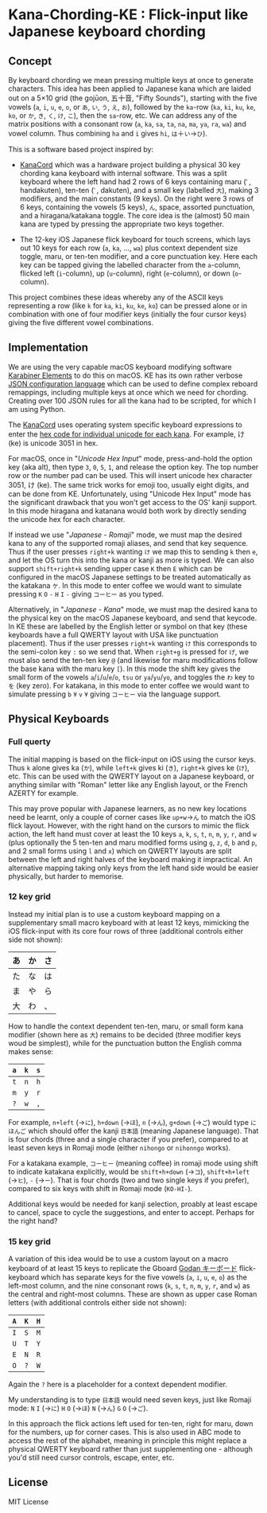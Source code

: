 # Kana-Chording-KE : Flick-input like Japanese keyboard chording

## Concept

By keyboard chording we mean pressing multiple keys at once to generate
characters. This idea has been applied to Japanese kana which are laided out
on a 5×10 grid (the gojūon, 五十音, "Fifty Sounds"), starting with the five
vowels (`a`, `i`, `u`, `e`, `o`, or `あ`, `い`, `う`, `え`, `お`), followed by
the `ka`-row (`ka`, `ki`, `ku`, `ke`, `ko`, or `か`, `き`, `く`, `け`, `こ`),
then the `sa`-row, etc. We can address any of the matrix positions with a
consonant row (`a`, `ka`, `sa`, `ta`, `na`, `ma`, `ya`, `ra`, `wa`) and
vowel column. Thus combining `ha` and `i` gives `hi`, `は`＋`い`→`ひ`).

This is a software based project inspired by:

* [KanaCord](https://github.com/maccody/KanaChord) which was a hardware project
  building a physical 30 key chording kana keyboard with internal software.
  This was a split keyboard where the left hand had 2 rows of 6 keys containing
  maru (`ﾟ`, handakuten), ten-ten (`ﾞ`, dakuten), and a small key (labelled `大`),
  making 3 modifiers, and the main constants (9 keys). On the right were 3 rows
  of 6 keys, containing the vowels (5 keys), `ん`, space, assorted punctuation,
  and a hiragana/katakana toggle. The core idea is the (almost) 50 main kana
  are typed by pressing the appropriate two keys together.

* The 12-key iOS Japanese flick keyboard for touch screens, which lays out 10
  keys for each row (`a`, `ka`, ..., `wa`) plus context dependent size toggle,
  maru, or ten-ten modifier, and a core punctuation key. Here each key can be
  tapped giving the labelled character from the `a`-column, flicked left
  (`i`-column), up (`u`-column), right (`e`-column), or down (`o`-column).

This project combines these ideas whereby any of the ASCII keys representing
a row (like `k` for `ka`, `ki`, `ku`, `ke`, `ko`) can be pressed alone or in
combination with one of four modifier keys (initially the four cursor keys)
giving the five different vowel combinations.

## Implementation

We are using the very capable macOS keyboard modifying software [Karabiner
Elements](https://karabiner-elements.pqrs.org/) to do this on macOS. KE has
its own rather verbose [JSON configuration
language](https://karabiner-elements.pqrs.org/docs/json/) which can be used
to define complex reboard remappings, including multiple keys at once which
we need for chording. Creating over 100 JSON rules for all the kana had to
be scripted, for which I am using Python.

The [KanaCord](https://github.com/maccody/KanaChord) uses operating system
specific keyboard expressions to enter the [hex code for individual unicode
for each kana](http://www.i18nguy.com/unicode/hiragana.html). For example,
け (ke) is unicode 3051 in hex.

For macOS, once in "*Unicode Hex Input*" mode, press-and-hold the option key
(aka alt), then type `3`, `0`, `5`, `1`, and release the option key. The top
number row or the number pad can be used. This will insert unicode hex character
3051, け (ke). The same trick works for emoji too, usually eight digits, and
can be done from KE. Unfortunately, using "Unicode Hex Input" mode has the
significant drawback that you won't get access to the OS' kanji support. In
this mode hiragana and katanana would both work by directly sending the
unicode hex for each character.

If instead we use "*Japanese - Romaji*" mode, we must map the desired kana to
any of the supported romaji aliases, and send that key sequence. Thus if
the user presses `right+k` wanting `け` we map this to sending `k` then `e`,
and let the OS turn this into the kana or kanji as more is typed. We can
also support `shift+right+k` sending upper case `K` then `E` which can be
configured in the macOS Japanese settings to be treated automatically as
the katakana `ケ`. In this mode to enter coffee we would want to simulate
pressing `K` `O` `-` `H` `I` `-` giving `コーヒー` as you typed.

Alternatively, in "*Japanese - Kana*" mode, we must map the desired kana to
the physical key on the macOS Japanese keyboard, and send that keycode. In
KE these are labelled by the English letter or symbol on that key (these
keyboards have a full QWERTY layout with USA like punctuation placement).
Thus if the user presses `right+k` wanting `け` this corresponds to the
semi-colon key `:` so we send that. When `right+g` is pressed for `げ`,
we must also send the ten-ten key `@` (and likewise for maru modifications
follow the base kana with the maru key `[`). In this mode the shift key
gives the small form of the vowels `a`/`i`/`u`/`e`/`o`, `tsu` or
`ya`/`yu`/`yo`, and toggles the `わ` key to `を` (key zero). For katakana,
in this mode to enter coffee we would want to simulate pressing `b` `¥`
`v` `¥` giving `コーヒー` via the language support.

## Physical Keyboards

### Full querty

The initial mapping is based on the flick-input on iOS using the cursor keys.
Thus `k` alone gives ka (`か`), while `left+k` gives ki (`き`), `right+k` gives
ke (`け`), etc. This can be used with the QWERTY layout on a Japanese keyboard,
or anything similar with "Roman" letter like any English layout, or the French
AZERTY for example.

This may prove popular with Japanese learners, as no new key locations need be
learnt, only a couple of corner cases like `up+w`→`ん` to match the iOS flick
layout. However, with the right hand on the cursors to mimic the flick action,
the left hand must cover at least the 10 keys `a`, `k`, `s`, `t`, `n`, `m`,
`y`, `r`, and `w` (plus optionally the 5 ten-ten and maru modified forms using
`g`, `z`, `d`, `b` and `p`, and 2 small forms using `l` and `x`) which on
QWERTY layouts are split between the left and right halves of the keyboard
making it impractical. An alternative mapping taking only keys from the left
hand side would be easier physically, but harder to memorise.

### 12 key grid

Instead my initial plan is to use a custom keyboard mapping on a supplementary
small macro keyboard with at least 12 keys, mimicking the iOS flick-input with
its core four rows of three (additional controls either side not shown):

| あ | か | さ |
|----|----|----|
| た | な | は |
| ま | や | ら |
| 大 | わ | 、 |

How to handle the context dependent ten-ten, maru, or small form kana modifier
(shown here as `大`) remains to be decided (three modifier keys woud be
simplest), while for the punctuation button the English comma makes sense:

| `a` | `k` | `s` |
|-----|-----|-----|
| `t` | `n` | `h` |
| `m` | `y` | `r` |
| `?` | `w` | `,` |

For example, `n+left` (→`に`), `h+down` (→`ほ`), `n` (→`ん`), `g+down` (→`ご`)
would type `にほんご` which should offer the kanji `日本語` (meaning Japanese
language). That is four chords (three and a single character if you prefer),
compared to at least seven keys in Romaji mode (either `nihongo` or `nihonngo`
works).

For a katakana example, `コーヒー` (meaning coffee) in romaji mode using shift to
indicate katakana explicitly, would be `shift+h+down` (→`コ`), `shift+h+left`
(→`ヒ`), `-` (→`ー`). That is four chords (two and two single keys if you
prefer), compared to six keys with shift in Romaji mode (`KO-HI-`).

Additional keys would be needed for kanji selection, proably at least escape to
cancel, space to cycle the suggestions, and enter to accept. Perhaps for the
right hand?

### 15 key grid

A variation of this idea would be to use a custom layout on a macro keyboard of
at least 15 keys to replicate the Gboard [Godan
キーボード](https://support.google.com/ime/japanese/answer/2700298) flick-keyboard
which has separate keys for the five vowels (`a`, `i`, `u`, `e`, `o`) as the
left-most column, and the nine consonant rows (`k`, `s`, `t`, `n`, `m`,
`y`, `r`, and `w`) as the central and right-most columns. These are shown as
upper case Roman letters (with additional controls either side not shown):

| `A` | `K` | `H` |
|-----|-----|-----|
| `I` | `S` | `M` |
| `U` | `T` | `Y` |
| `E` | `N` | `R` |
| `O` | `?` | `W` |

Again the `?` here is a placeholder for a context dependent modifier.

My understanding is to type `日本語` would need seven keys, just like Romaji
mode: `N` `I` (→`に`) `H` `O` (→`ほ`) `N` (→`ん`) `G` `O` (→`ご`).

In this approach the flick actions left used for ten-ten, right for maru, down
for the numbers, up for corner cases. This is also used in ABC mode to access
the rest of the alphabet, meaning in principle this might replace a physical
QWERTY keyboard rather than just supplementing one - although you'd still need
cursor controls, escape, enter, etc.

## License

MIT License
